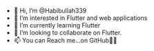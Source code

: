 - 👋 Hi, I’m @Habibullah339
- 👀 I’m interested in Flutter and web applications
- 🌱 I’m currently learning Flutter
- 💞️ I’m looking to collaborate on Flutter.
- 📫 You can Reach me...on GitHub🤣🤣

<!---
Habibullah339/Habibullah339 is a ✨ special ✨ repository because its `README.md` (this file) appears on your GitHub profile.
You can click the Preview link to take a look at your changes.
--->


